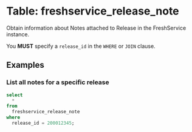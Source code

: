 # Table: freshservice_release_note

Obtain information about Notes attached to Release in the FreshService instance.

You **MUST** specify a `release_id` in the `WHERE` or `JOIN` clause.

## Examples

### List all notes for a specific release

```sql
select 
  *
from
  freshservice_release_note
where
  release_id = 200012345;
```
